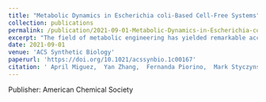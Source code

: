 ```yaml
---
title: "Metabolic Dynamics in Escherichia coli-Based Cell-Free Systems"
collection: publications
permalink: /publication/2021-09-01-Metabolic-Dynamics-in-Escherichia-coli-Based-Cell-Free-Systems
excerpt: "The field of metabolic engineering has yielded remarkable accomplishments in using cells to produce valuable molecules, and cell-free expression (CFE) systems have the potential to push the field even further. However, CFE systems still face some outstanding challenges, including endogenous metabolic activity that is poorly understood yet has a significant impact on CFE productivity. Here, we use metabolomics to characterize the temporal metabolic changes in CFE systems and their constituent components, including significant metabolic activity in central carbon and amino acid metabolism. We find that while changing the reaction starting state via lysate preincubation impacts protein production, it has a comparatively small impact on metabolic state. We also demonstrate that changes to lysate preparation have a larger effect on protein yield and temporal metabolic profiles, though general metabolic trends are conserved. Finally, while we improve protein production through targeted supplementation of metabolic enzymes, we show that the endogenous metabolic activity is fairly resilient to these enzymatic perturbations. Overall, this work highlights the robust nature of CFE reaction metabolism as well as the importance of understanding the complex interdependence of metabolites and proteins in CFE systems to guide optimization efforts.<br/><img src='/images/Partitioning.png'>"
date: 2021-09-01
venue: 'ACS Synthetic Biology'
paperurl: 'https://doi.org/10.1021/acssynbio.1c00167'
citation: ' April Miguez,  Yan Zhang,  Fernanda Piorino,  Mark Styczynski, &quot;Metabolic Dynamics in Escherichia coli-Based Cell-Free Systems.&quot; ACS Synthetic Biology, 2021.'
---
```

Publisher: American Chemical Society
